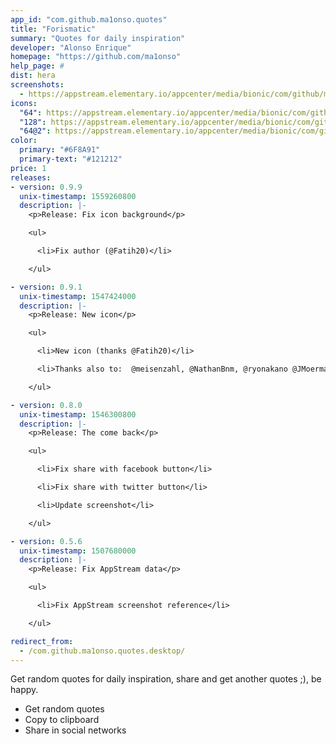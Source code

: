 ```yaml
---
app_id: "com.github.ma1onso.quotes"
title: "Forismatic"
summary: "Quotes for daily inspiration"
developer: "Alonso Enrique"
homepage: "https://github.com/ma1onso"
help_page: #
dist: hera
screenshots:
  - https://appstream.elementary.io/appcenter/media/bionic/com/github/ma1onso.quotes/C0913E5FFC862D088632E4BFC18D6F7A/screenshots/image-1_orig.png
icons:
  "64": https://appstream.elementary.io/appcenter/media/bionic/com/github/ma1onso.quotes/C0913E5FFC862D088632E4BFC18D6F7A/icons/64x64/com.github.ma1onso.quotes_com.github.ma1onso.quotes.png
  "128": https://appstream.elementary.io/appcenter/media/bionic/com/github/ma1onso.quotes/C0913E5FFC862D088632E4BFC18D6F7A/icons/128x128/com.github.ma1onso.quotes_com.github.ma1onso.quotes.png
  "64@2": https://appstream.elementary.io/appcenter/media/bionic/com/github/ma1onso.quotes/C0913E5FFC862D088632E4BFC18D6F7A/icons/64x64@2/com.github.ma1onso.quotes_com.github.ma1onso.quotes.png
color:
  primary: "#6F8A91"
  primary-text: "#121212"
price: 1
releases:
- version: 0.9.9
  unix-timestamp: 1559260800
  description: |-
    <p>Release: Fix icon background</p>

    <ul>

      <li>Fix author (@Fatih20)</li>

    </ul>

- version: 0.9.1
  unix-timestamp: 1547424000
  description: |-
    <p>Release: New icon</p>

    <ul>

      <li>New icon (thanks @Fatih20)</li>

      <li>Thanks also to:  @meisenzahl, @NathanBnm, @ryonakano @JMoerman for translations and bugfixes</li>

    </ul>

- version: 0.8.0
  unix-timestamp: 1546300800
  description: |-
    <p>Release: The come back</p>

    <ul>

      <li>Fix share with facebook button</li>

      <li>Fix share with twitter button</li>

      <li>Update screenshot</li>

    </ul>

- version: 0.5.6
  unix-timestamp: 1507680000
  description: |-
    <p>Release: Fix AppStream data</p>

    <ul>

      <li>Fix AppStream screenshot reference</li>

    </ul>

redirect_from:
  - /com.github.ma1onso.quotes.desktop/
---
```

<p>Get random quotes for daily inspiration, share and get another quotes ;), be happy.</p>
<ul>
  <li>Get random quotes</li>
  <li>Copy to clipboard</li>
  <li>Share in social networks</li>
</ul>
